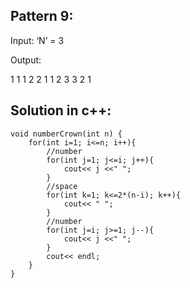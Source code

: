 ## Pattern 9:

Input: ‘N’ = 3

Output: 

1         1
1 2     2 1
1 2 3 3 2 1


## Solution in c++:

    void numberCrown(int n) {
        for(int i=1; i<=n; i++){
            //number
            for(int j=1; j<=i; j++){
                cout<< j <<" ";
            }
            //space
            for(int k=1; k<=2*(n-i); k++){
                cout<< " ";
            }
            //number
            for(int j=i; j>=1; j--){
                cout<< j <<" ";
            }
            cout<< endl;
        }
    }